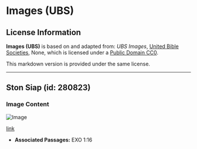 # Images (UBS)

## License Information

**Images (UBS)** is based on and adapted from: _UBS Images_, [United Bible Societies](https://unitedbiblesocieties.org/), None, which is licensed under a [Public Domain CC0](https://creativecommons.org/public-domain/cc0/).

This markdown version is provided under the same license.



--------------------------------

## Ston Siap (id: 280823)

### Image Content

![Image](https://cdn.aquifer.bible/aquifer-content/resources/Media/WEB-0190_stone_seat.jpg)

[link](https://cdn.aquifer.bible/aquifer-content/resources/Media/WEB-0190_stone_seat.jpg)

* **Associated Passages:** EXO 1:16

